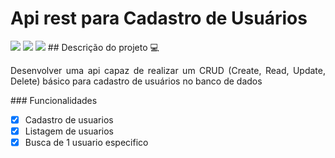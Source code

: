 # Api rest para Cadastro de Usuários
<img src= "https://miro.medium.com/max/768/1*gjA78w2_Q8lSNZAnTMScqA.png"/>
<img src="https://img.shields.io/static/v1?label=ExpressJS&message=framework&color=green&style=for-the-badge&logo=node.js" /> <img src="https://img.shields.io/static/v1?label=Sequelize&message=framework&color=blue&style=for-the-badge&logo=node.js"/>
##  Descrição do projeto 💻
<p align="justify"> Desenvolver uma api capaz de realizar um CRUD (Create, Read, Update, Delete) básico para cadastro de usuários no banco de dados</p>
### Funcionalidades  

- [X] Cadastro de usuarios
- [X] Listagem de usuarios
- [X] Busca de 1 usuario especifico
